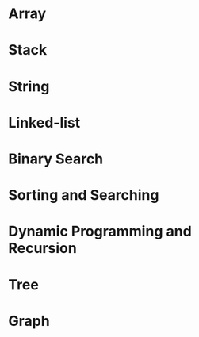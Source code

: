 # Array

# Stack


# String


# Linked-list

# Binary Search

# Sorting and Searching

# Dynamic Programming and Recursion

# Tree

# Graph




